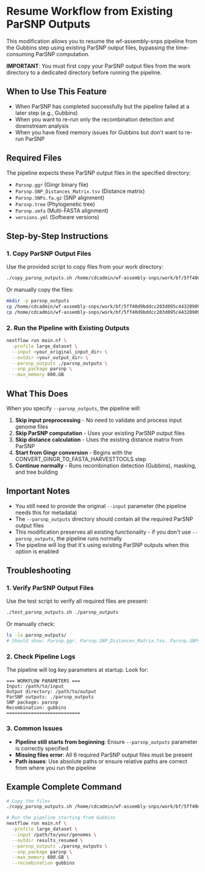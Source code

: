 # Resume Workflow from Existing ParSNP Outputs

This modification allows you to resume the wf-assembly-snps pipeline from the Gubbins step using existing ParSNP output files, bypassing the time-consuming ParSNP computation.

**IMPORTANT**: You must first copy your ParSNP output files from the work directory to a dedicated directory before running the pipeline.

## When to Use This Feature

- When ParSNP has completed successfully but the pipeline failed at a later step (e.g., Gubbins)
- When you want to re-run only the recombination detection and downstream analysis
- When you have fixed memory issues for Gubbins but don't want to re-run ParSNP

## Required Files

The pipeline expects these ParSNP output files in the specified directory:
- `Parsnp.ggr` (Gingr binary file)
- `Parsnp.SNP_Distances_Matrix.tsv` (Distance matrix)
- `Parsnp.SNPs.fa.gz` (SNP alignment)
- `Parsnp.tree` (Phylogenetic tree)
- `Parsnp.xmfa` (Multi-FASTA alignment)
- `versions.yml` (Software versions)

## Step-by-Step Instructions

### 1. Copy ParSNP Output Files

Use the provided script to copy files from your work directory:

```bash
./copy_parsnp_outputs.sh /home/cdcadmin/wf-assembly-snps/work/bf/5ff40d9bddcc203d095c44320909b1 ./parsnp_outputs
```

Or manually copy the files:

```bash
mkdir -p parsnp_outputs
cp /home/cdcadmin/wf-assembly-snps/work/bf/5ff40d9bddcc203d095c44320909b1/Parsnp.* ./parsnp_outputs/
cp /home/cdcadmin/wf-assembly-snps/work/bf/5ff40d9bddcc203d095c44320909b1/versions.yml ./parsnp_outputs/
```

### 2. Run the Pipeline with Existing Outputs

```bash
nextflow run main.nf \
  -profile large_dataset \
  --input <your_original_input_dir> \
  --outdir <your_output_dir> \
  --parsnp_outputs ./parsnp_outputs \
  --snp_package parsnp \
  --max_memory 600.GB
```

## What This Does

When you specify `--parsnp_outputs`, the pipeline will:

1. **Skip input preprocessing** - No need to validate and process input genome files
2. **Skip ParSNP computation** - Uses your existing ParSNP output files
3. **Skip distance calculation** - Uses the existing distance matrix from ParSNP
4. **Start from Gingr conversion** - Begins with the CONVERT_GINGR_TO_FASTA_HARVESTTOOLS step
5. **Continue normally** - Runs recombination detection (Gubbins), masking, and tree building

## Important Notes

- You still need to provide the original `--input` parameter (the pipeline needs this for metadata)
- The `--parsnp_outputs` directory should contain all the required ParSNP output files
- This modification preserves all existing functionality - if you don't use `--parsnp_outputs`, the pipeline runs normally
- The pipeline will log that it's using existing ParSNP outputs when this option is enabled

## Troubleshooting

### 1. Verify ParSNP Output Files
Use the test script to verify all required files are present:

```bash
./test_parsnp_outputs.sh ./parsnp_outputs
```

Or manually check:
```bash
ls -la parsnp_outputs/
# Should show: Parsnp.ggr, Parsnp.SNP_Distances_Matrix.tsv, Parsnp.SNPs.fa.gz, Parsnp.tree, Parsnp.xmfa, versions.yml
```

### 2. Check Pipeline Logs
The pipeline will log key parameters at startup. Look for:
```
=== WORKFLOW PARAMETERS ===
Input: /path/to/input
Output directory: /path/to/output
ParSNP outputs: ./parsnp_outputs
SNP package: parsnp
Recombination: gubbins
===========================
```

### 3. Common Issues
- **Pipeline still starts from beginning**: Ensure `--parsnp_outputs` parameter is correctly specified
- **Missing files error**: All 6 required ParSNP output files must be present
- **Path issues**: Use absolute paths or ensure relative paths are correct from where you run the pipeline

## Example Complete Command

```bash
# Copy the files
./copy_parsnp_outputs.sh /home/cdcadmin/wf-assembly-snps/work/bf/5ff40d9bddcc203d095c44320909b1 ./parsnp_outputs

# Run the pipeline starting from Gubbins
nextflow run main.nf \
  -profile large_dataset \
  --input /path/to/your/genomes \
  --outdir results_resumed \
  --parsnp_outputs ./parsnp_outputs \
  --snp_package parsnp \
  --max_memory 600.GB \
  --recombination gubbins
```